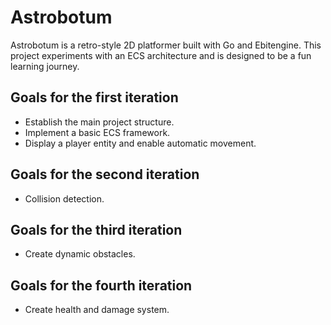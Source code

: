 # Astrobotum

Astrobotum is a retro-style 2D platformer built with Go and Ebitengine. This project experiments with an ECS architecture and is designed to be a fun learning journey.

## Goals for the first iteration

- Establish the main project structure.
- Implement a basic ECS framework.
- Display a player entity and enable automatic movement.

## Goals for the second iteration

- Collision detection.

## Goals for the third iteration

- Create dynamic obstacles.

## Goals for the fourth iteration

- Create health and damage system.
